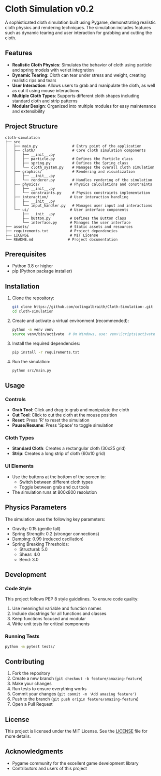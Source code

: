 # Cloth Simulation v0.2

A sophisticated cloth simulation built using Pygame, demonstrating realistic cloth physics and rendering techniques. The simulation includes features such as dynamic tearing and user interaction for grabbing and cutting the cloth.

## Features

- **Realistic Cloth Physics**: Simulates the behavior of cloth using particle and spring models with verlet integration
- **Dynamic Tearing**: Cloth can tear under stress and weight, creating realistic rips and tears
- **User Interaction**: Allows users to grab and manipulate the cloth, as well as cut it using mouse interactions
- **Multiple Cloth Types**: Supports different cloth shapes including standard cloth and strip patterns
- **Modular Design**: Organized into multiple modules for easy maintenance and extensibility

## Project Structure

```
cloth-simulation
├── src
│   ├── main.py                # Entry point of the application
│   ├── cloth/                 # Core cloth simulation components
│   │   ├── __init__.py
│   │   ├── particle.py        # Defines the Particle class
│   │   ├── spring.py          # Defines the Spring class
│   │   └── cloth_system.py    # Manages the overall cloth simulation
│   ├── graphics/              # Rendering and visualization
│   │   ├── __init__.py
│   │   └── renderer.py        # Handles rendering of the simulation
│   ├── physics/              # Physics calculations and constraints
│   │   ├── __init__.py
│   │   └── constraints.py     # Physics constraints implementation
│   ├── interaction/          # User interaction handling
│   │   ├── __init__.py
│   │   └── input_handler.py   # Manages user input and interactions
│   └── ui/                   # User interface components
│       ├── __init__.py
│       ├── button.py         # Defines the Button class
│       └── interface.py      # Manages the user interface
├── assets/                   # Static assets and resources
├── requirements.txt          # Project dependencies
├── LICENSE                   # MIT License
└── README.md                # Project documentation
```

## Prerequisites

- Python 3.8 or higher
- pip (Python package installer)

## Installation

1. Clone the repository:
   ```bash
   git clone https://github.com/colingalbraith/Cloth-Simulation-.git
   cd cloth-simulation
   ```

2. Create and activate a virtual environment (recommended):
   ```bash
   python -m venv venv
   source venv/bin/activate  # On Windows, use: venv\Scripts\activate
   ```

3. Install the required dependencies:
   ```bash
   pip install -r requirements.txt
   ```

4. Run the simulation:
   ```bash
   python src/main.py
   ```

## Usage

### Controls
- **Grab Tool**: Click and drag to grab and manipulate the cloth
- **Cut Tool**: Click to cut the cloth at the mouse position
- **Reset**: Press 'R' to reset the simulation
- **Pause/Resume**: Press 'Space' to toggle simulation

### Cloth Types
- **Standard Cloth**: Creates a rectangular cloth (30x25 grid)
- **Strip**: Creates a long strip of cloth (60x10 grid)

### UI Elements
- Use the buttons at the bottom of the screen to:
  - Switch between different cloth types
  - Toggle between grab and cut tools
- The simulation runs at 800x800 resolution

## Physics Parameters

The simulation uses the following key parameters:
- Gravity: 0.15 (gentle fall)
- Spring Strength: 0.2 (stronger connections)
- Damping: 0.99 (reduced oscillation)
- Spring Breaking Thresholds:
  - Structural: 5.0
  - Shear: 4.0
  - Bend: 3.0

## Development

### Code Style
This project follows PEP 8 style guidelines. To ensure code quality:
1. Use meaningful variable and function names
2. Include docstrings for all functions and classes
3. Keep functions focused and modular
4. Write unit tests for critical components

### Running Tests
```bash
python -m pytest tests/
```

## Contributing

1. Fork the repository
2. Create a new branch (`git checkout -b feature/amazing-feature`)
3. Make your changes
4. Run tests to ensure everything works
5. Commit your changes (`git commit -m 'Add amazing feature'`)
6. Push to the branch (`git push origin feature/amazing-feature`)
7. Open a Pull Request

## License

This project is licensed under the MIT License. See the [LICENSE](LICENSE) file for more details.

## Acknowledgments

- Pygame community for the excellent game development library
- Contributors and users of this project
